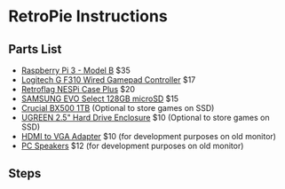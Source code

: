 # RetroPie Instructions

## Parts List
  
* [Raspberry Pi 3 - Model B](https://www.raspberrypi.com/products/raspberry-pi-3-model-b/) $35
* [Logitech G F310 Wired Gamepad Controller](https://www.amazon.com/dp/B003VAHYQY) $17
* [Retroflag NESPi Case Plus](https://www.amazon.com/dp/B07BRHDVTN) $20
* [SAMSUNG EVO Select 128GB microSD](https://www.amazon.com/SAMSUNG-microSDXC-Nintendo-Switch-MB-ME256SA-AM/dp/B0CWPN662Q) $15
* [Crucial BX500 1TB](https://www.amazon.com/Crucial-BX500-NAND-2-5-Inch-Internal/dp/B07YD579WM) (Optional to store games on SSD)
* [UGREEN 2.5" Hard Drive Enclosure](https://www.amazon.com/gp/product/B06XWRRMYX/) $10 (Optional to store games on SSD)
* [HDMI to VGA Adapter](https://www.amazon.com/dp/B07XZ22KCD) $10 (for development purposes on old monitor)
* [PC Speakers](https://www.amazon.com/dp/B0BZCMM17X) $12 (for development purposes on old monitor)
  
## Steps
